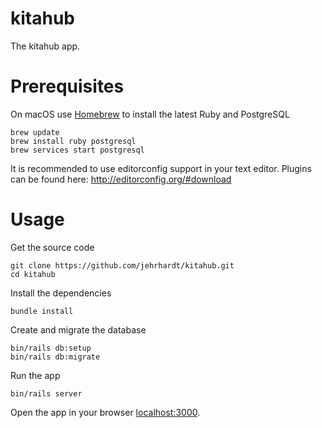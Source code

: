 # kitahub
The kitahub app.

# Prerequisites
On macOS use [Homebrew](http://brew.sh) to install the latest Ruby and PostgreSQL

``` shell
brew update
brew install ruby postgresql
brew services start postgresql
```

It is recommended to use editorconfig support in your text editor. Plugins can be found here: http://editorconfig.org/#download

# Usage
Get the source code

``` shell
git clone https://github.com/jehrhardt/kitahub.git
cd kitahub
```

Install the dependencies

``` shell
bundle install
```

Create and migrate the database

``` shell
bin/rails db:setup
bin/rails db:migrate
```

Run the app

``` shell
bin/rails server
```

Open the app in your browser [localhost:3000](http://localhost:3000).
